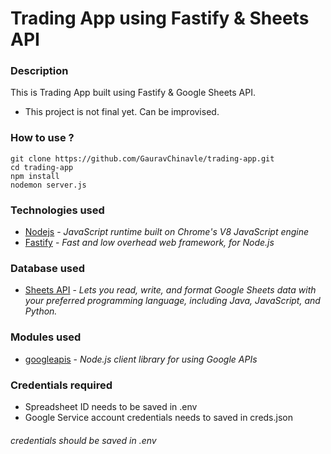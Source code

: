 # Trading App using Fastify & Sheets API 

### Description
This is Trading App built using Fastify & Google Sheets API.
- This project is not final yet. Can be improvised.


### How to use ?
  ```
  git clone https://github.com/GauravChinavle/trading-app.git
  cd trading-app
  npm install
  nodemon server.js
  ```

### Technologies used
- [Nodejs](https://nodejs.org/en/) - _JavaScript runtime built on Chrome's V8 JavaScript engine_
- [Fastify](https://www.fastify.io/) - _Fast and low overhead web framework, for Node.js_

### Database used
- [Sheets API](https://developers.google.com/sheets/api) - _Lets you read, write, and format Google Sheets data with your preferred programming language, including Java, JavaScript, and Python._

### Modules used
- [googleapis](https://www.npmjs.com/package/googleapis) -  _Node.js client library for using Google APIs_

### Credentials required
- Spreadsheet ID needs to be saved in .env
- Google Service account credentials needs to saved in creds.json
###### _credentials should be saved in .env_